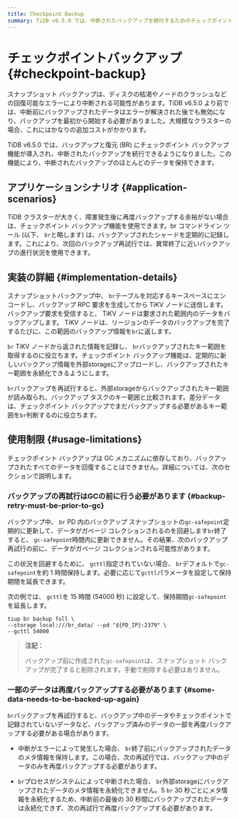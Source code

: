 ```yaml
---
title: Checkpoint Backup
summary: TiDB v6.5.0 では、中断されたバックアップを続行するためのチェックポイント バックアップ機能が導入され、最初からやり直す必要性が減ります。バックアップされたシャードを記録してバックアップの進行を再開しますが、GC メカニズムに依存しているため、一部のデータを再度バックアップする必要がある場合があります。br` ツールは、データがガベージ コレクションされるのを防ぐために `gc-safepoint` を定期的に更新し、必要に応じて保持期間を延長できます。
---
```


# チェックポイントバックアップ {#checkpoint-backup}

スナップショット バックアップは、ディスクの枯渇やノードのクラッシュなどの回復可能なエラーにより中断される可能性があります。TiDB v6.5.0 より前では、中断前にバックアップされたデータはエラーが解決された後でも無効になり、バックアップを最初から開始する必要がありました。大規模なクラスターの場合、これにはかなりの追加コストがかかります。

TiDB v6.5.0 では、バックアップと復元 (BR) にチェックポイント バックアップ機能が導入され、中断されたバックアップを続行できるようになりました。この機能により、中断されたバックアップのほとんどのデータを保持できます。

## アプリケーションシナリオ {#application-scenarios}

TiDB クラスターが大きく、障害発生後に再度バックアップする余裕がない場合は、チェックポイント バックアップ機能を使用できます。br コマンドライン ツール (以下、 `br`と略します) は、バックアップされたシャードを定期的に記録します。これにより、次回のバックアップ再試行では、異常終了に近いバックアップの進行状況を使用できます。

## 実装の詳細 {#implementation-details}

スナップショットバックアップ中、 `br`​​テーブルを対応するキースペースにエンコードし、バックアップ RPC 要求を生成してから TiKV ノードに送信します。バックアップ要求を受信すると、 TiKV ノードは要求された範囲内のデータをバックアップします。 TiKV ノードは、リージョンのデータのバックアップを完了するたびに、この範囲のバックアップ情報を`br`に返します。

`br` TiKV ノードから返された情報を記録し、 `br`バックアップされたキー範囲を取得するのに役立ちます。チェックポイント バックアップ機能は、定期的に新しいバックアップ情報を外部storageにアップロードし、バックアップされたキー範囲を永続化できるようにします。

`br`バックアップを再試行すると、外部storageからバックアップされたキー範囲が読み取られ、バックアップ タスクのキー範囲と比較されます。差分データは、チェックポイント バックアップでまだバックアップする必要があるキー範囲を`br`判断するのに役立ちます。

## 使用制限 {#usage-limitations}

チェックポイント バックアップは GC メカニズムに依存しており、バックアップされたすべてのデータを回復することはできません。詳細については、次のセクションで説明します。

### バックアップの再試行はGCの前に行う必要があります {#backup-retry-must-be-prior-to-gc}

バックアップ中、 `br` PD 内のバックアップ スナップショットの`gc-safepoint`定期的に更新して、データがガベージ コレクションされるのを回避します`br`終了すると、 `gc-safepoint`時間内に更新できません。その結果、次のバックアップ再試行の前に、データがガベージ コレクションされる可能性があります。

この状況を回避するために、 `gcttl`指定されていない場合、 `br`デフォルトで`gc-safepoint`を約 1 時間保持します。必要に応じて`gcttl`パラメータを設定して保持期間を延長できます。

次の例では、 `gcttl`を 15 時間 (54000 秒) に設定して、保持期間`gc-safepoint`を延長します。

```shell
tiup br backup full \
--storage local:///br_data/ --pd "${PD_IP}:2379" \
--gcttl 54000
```

> **注記：**
>
> バックアップ前に作成された`gc-safepoint`は、スナップショット バックアップが完了すると削除されます。手動で削除する必要はありません。

### 一部のデータは再度バックアップする必要があります {#some-data-needs-to-be-backed-up-again}

`br`バックアップを再試行すると、バックアップ中のデータやチェックポイントで記録されていないデータなど、バックアップ済みのデータの一部を再度バックアップする必要がある場合があります。

-   中断がエラーによって発生した場合、 `br`終了前にバックアップされたデータのメタ情報を保持します。この場合、次の再試行では、バックアップ中のデータのみを再度バックアップする必要があります。

-   `br`プロセスがシステムによって中断された場合、 `br`外部storageにバックアップされたデータのメタ情報を永続化できません。5 `br` 30 秒ごとにメタ情報を永続化するため、中断前の最後の 30 秒間にバックアップされたデータは永続化できず、次の再試行で再度バックアップする必要があります。
